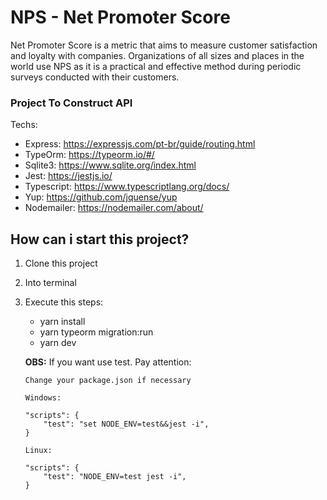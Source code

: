 # NPS - Net Promoter Score
Net Promoter Score is a metric that aims to measure customer satisfaction and loyalty with companies. Organizations of all sizes and places in the world use NPS as it is a practical and effective method during periodic surveys conducted with their customers.

### Project To Construct API

Techs:
- Express: <https://expressjs.com/pt-br/guide/routing.html>
- TypeOrm: <https://typeorm.io/#/>
- Sqlite3: <https://www.sqlite.org/index.html>
- Jest: <https://jestjs.io/>
- Typescript: <https://www.typescriptlang.org/docs/>
- Yup: <https://github.com/jquense/yup>
- Nodemailer: <https://nodemailer.com/about/>
        


## How can i start this project?

1.  Clone this project
2.  Into terminal
3.  Execute this steps:
    - yarn install
    - yarn typeorm migration:run
    - yarn dev

    **OBS:** If you want use test. Pay attention:
        
        Change your package.json if necessary

        Windows: 

        "scripts": {
            "test": "set NODE_ENV=test&&jest -i",
        }

        Linux:
        
        "scripts": {
            "test": "NODE_ENV=test jest -i",
        }
    